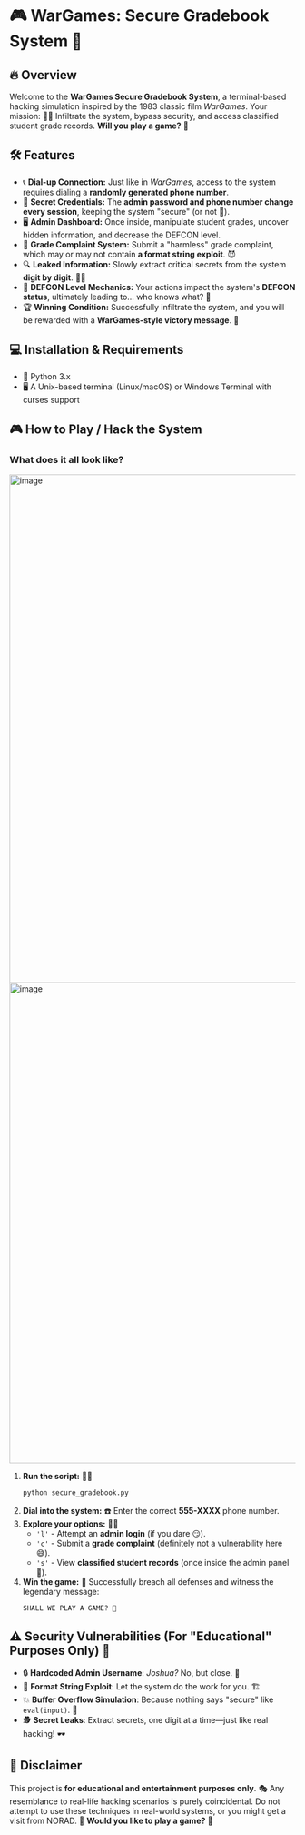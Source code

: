 # 🎮 WarGames: Secure Gradebook System 🚀

## 🔥 Overview
Welcome to the **WarGames Secure Gradebook System**, a terminal-based hacking simulation inspired by the 1983 classic film *WarGames*. Your mission: 🕵️‍♂️ Infiltrate the system, bypass security, and access classified student grade records. **Will you play a game?** 🎲

## 🛠 Features
- 📞 **Dial-up Connection:** Just like in *WarGames*, access to the system requires dialing a **randomly generated phone number**.
- 🔐 **Secret Credentials:** The **admin password and phone number change every session**, keeping the system "secure" (or not 👀).
- 🖥 **Admin Dashboard:** Once inside, manipulate student grades, uncover hidden information, and decrease the DEFCON level.
- 📜 **Grade Complaint System:** Submit a "harmless" grade complaint, which may or may not contain **a format string exploit**. 😈
- 🔍 **Leaked Information:** Slowly extract critical secrets from the system **digit by digit**. 🕵️‍♀️
- 🚨 **DEFCON Level Mechanics:** Your actions impact the system's **DEFCON status**, ultimately leading to… who knows what? 🤯
- 🏆 **Winning Condition:** Successfully infiltrate the system, and you will be rewarded with a **WarGames-style victory message**. 🎉

## 💻 Installation & Requirements
- 🐍 Python 3.x
- 🖥 A Unix-based terminal (Linux/macOS) or Windows Terminal with curses support

## 🎮 How to Play / Hack the System

### What does it all look like?
<img width="894" alt="image" src="https://github.com/user-attachments/assets/dc625071-eb60-4f25-81d0-1c4bd16cbae3" />

<img width="845" alt="image" src="https://github.com/user-attachments/assets/b299f491-8054-46d8-943b-221008b0af06" />





1. **Run the script:** 🏃‍♂️
   ```bash
   python secure_gradebook.py
   ```
2. **Dial into the system:** ☎️ Enter the correct **555-XXXX** phone number.
3. **Explore your options:** 🕵️‍♂️
   - `'l'` - Attempt an **admin login** (if you dare 😏).
   - `'c'` - Submit a **grade complaint** (definitely not a vulnerability here 😅).
   - `'s'` - View **classified student records** (once inside the admin panel 🏫).
4. **Win the game:** 🎊 Successfully breach all defenses and witness the legendary message:
   ```
   SHALL WE PLAY A GAME? 🤖
   ```

## ⚠️ Security Vulnerabilities (For "Educational" Purposes Only) 🤫
- 🔒 **Hardcoded Admin Username**: *Joshua?* No, but close. 🤖
- 📝 **Format String Exploit**: Let the system do the work for you. 🏗
- 💥 **Buffer Overflow Simulation**: Because nothing says "secure" like `eval(input)`. 🙈
- 🕵️ **Secret Leaks**: Extract secrets, one digit at a time—just like real hacking! 🕶

## 🚨 Disclaimer
This project is **for educational and entertainment purposes only**. 🎭 Any resemblance to real-life hacking scenarios is purely coincidental. Do not attempt to use these techniques in real-world systems, or you might get a visit from NORAD. 🏢 **Would you like to play a game?** 🤖

